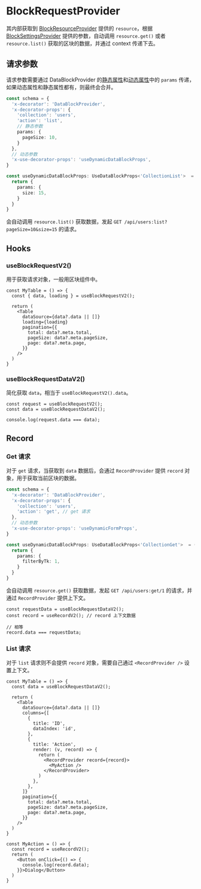 # BlockRequestProvider

其内部获取到 [BlockResourceProvider](xxx) 提供的 `resource`，根据 [BlockSettingsProvider](xx) 提供的参数，自动调用 `resource.get()` 或者 `resource.list()` 获取的区块的数据，并通过 context 传递下去。

## 请求参数

请求参数需要通过 DataBlockProvider 的[静态属性]()和[动态属性]()中的 `params` 传递，如果动态属性和静态属性都有，则最终会合并。

```ts | pure
const schema = {
  'x-decorator': 'DataBlockProvider',
  'x-decorator-props': {
    'collection': 'users',
    'action': 'list',
    // 静态参数
    params: {
      pageSize: 10,
    }
  },
  // 动态参数
  'x-use-decorator-props': 'useDynamicDataBlockProps',
}

const useDynamicDataBlockProps: UseDataBlockProps<'CollectionList'>  = () => {
  return {
    params: {
      size: 15,
    }
  }
}
```

会自动调用 `resource.list()` 获取数据，发起 `GET /api/users:list?pageSize=10&size=15` 的请求。

## Hooks

### useBlockRequestV2()

用于获取请求对象，一般用区块组件中。

```tsx | pure
const MyTable = () => {
  const { data, loading } = useBlockRequestV2();

  return (
    <Table
      dataSource={data?.data || []}
      loading={loading}
      pagination={{
        total: data?.meta.total,
        pageSize: data?.meta.pageSize,
        page: data?.meta.page,
      }}
    />
  )
}
```

### useBlockRequestDataV2()

简化获取 `data`，相当于 `useBlockRequestV2().data`。

```tsx | pure
const request = useBlockRequestV2();
const data = useBlockRequestDataV2();

console.log(request.data === data);
```

## Record

### Get 请求

对于 `get` 请求，当获取到 `data` 数据后，会通过 `RecordProvider` 提供 `record` 对象，用于获取当前区块的数据。

```ts | pure
const schema = {
  'x-decorator': 'DataBlockProvider',
  'x-decorator-props': {
    'collection': 'users',
    'action': 'get', // get 请求
  },
  // 动态参数
  'x-use-decorator-props': 'useDynamicFormProps',
}

const useDynamicDataBlockProps: UseDataBlockProps<'CollectionGet'>  = () => {
  return {
    params: {
      filterByTk: 1,
    }
  }
}
```

会自动调用 `resource.get()` 获取数据，发起 `GET /api/users:get/1` 的请求，并通过 `RecordProvider` 提供上下文。

```tsx | pure
const requestData = useBlockRequestDataV2();
const record = useRecordV2(); // record 上下文数据

// 相等
record.data === requestData;
```

### List 请求

对于 `list` 请求则不会提供 `record` 对象，需要自己通过 `<RecordProvider />` 设置上下文。

```tsx | pure
const MyTable = () => {
  const data = useBlockRequestDataV2();

  return (
    <Table
      dataSource={data?.data || []}
      columns={[
        {
          title: 'ID',
          dataIndex: 'id',
        },
        {
          title: 'Action',
          render: (v, record) => {
            return (
              <RecordProvider record={record}>
                <MyAction />
              </RecordProvider>
            )
          },
        },
      ]}
      pagination={{
        total: data?.meta.total,
        pageSize: data?.meta.pageSize,
        page: data?.meta.page,
      }}
    />
  )
}

const MyAction = () => {
  const record = useRecordV2();
  return (
    <Button onClick={() => {
      console.log(record.data);
    }}>Dialog</Button>
  )
}
```
